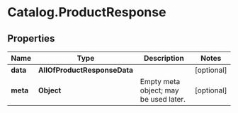 # Catalog.ProductResponse

## Properties
Name | Type | Description | Notes
------------ | ------------- | ------------- | -------------
**data** | **AllOfProductResponseData** |  | [optional] 
**meta** | **Object** | Empty meta object; may be used later. | [optional] 
